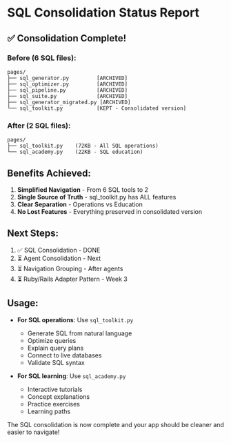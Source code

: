 # SQL Consolidation Status Report

## ✅ Consolidation Complete!

### Before (6 SQL files):
```
pages/
├── sql_generator.py         [ARCHIVED]
├── sql_optimizer.py         [ARCHIVED]
├── sql_pipeline.py          [ARCHIVED]
├── sql_suite.py             [ARCHIVED]
├── sql_generator_migrated.py [ARCHIVED]
└── sql_toolkit.py           [KEPT - Consolidated version]
```

### After (2 SQL files):
```
pages/
├── sql_toolkit.py    (72KB - All SQL operations)
└── sql_academy.py    (22KB - SQL education)
```

## Benefits Achieved:

1. **Simplified Navigation** - From 6 SQL tools to 2
2. **Single Source of Truth** - sql_toolkit.py has ALL features
3. **Clear Separation** - Operations vs Education
4. **No Lost Features** - Everything preserved in consolidated version

## Next Steps:

1. ✅ SQL Consolidation - DONE
2. ⏳ Agent Consolidation - Next
3. ⏳ Navigation Grouping - After agents
4. ⏳ Ruby/Rails Adapter Pattern - Week 3

## Usage:

- **For SQL operations**: Use `sql_toolkit.py`
  - Generate SQL from natural language
  - Optimize queries
  - Explain query plans
  - Connect to live databases
  - Validate SQL syntax

- **For SQL learning**: Use `sql_academy.py`
  - Interactive tutorials
  - Concept explanations
  - Practice exercises
  - Learning paths

The SQL consolidation is now complete and your app should be cleaner and easier to navigate!
